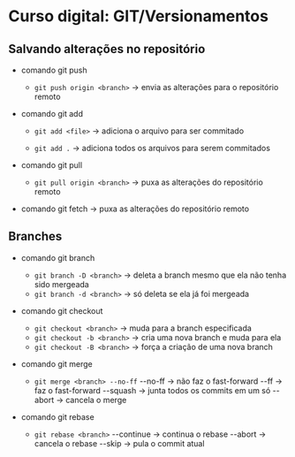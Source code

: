 # Curso digital: GIT/Versionamentos

## Salvando alterações no repositório
* comando git push
    - `git push origin <branch>` 
        -> envia as alterações para o repositório remoto

* comando git add
    - `git add <file>` 
        -> adiciona o arquivo para ser commitado

    - `git add .` 
        -> adiciona todos os arquivos para serem commitados

* comando git pull
    - `git pull origin <branch>`
        -> puxa as alterações do repositório remoto

* comando git fetch 
        -> puxa as alterações do repositório remoto


## Branches
* comando git branch
    - `git branch -D <branch>` 
        -> deleta a branch mesmo que ela não tenha sido mergeada
    - `git branch -d <branch>`
        -> só deleta se ela já foi mergeada

* comando git checkout
    - `git checkout <branch>` 
        -> muda para a branch especificada
    - `git checkout -b <branch>`
        -> cria uma nova branch e muda para ela
    - `git checkout -B <branch>`
        -> força a criação de uma nova branch

* comando git merge
    - `git merge <branch> --no-ff`
        --no-ff -> não faz o fast-forward
        --ff -> faz o fast-forward
        --squash -> junta todos os commits em um só
        --abort -> cancela o merge

* comando git rebase
    - `git rebase <branch>`
        --continue -> continua o rebase
        --abort -> cancela o rebase
        --skip -> pula o commit atual
